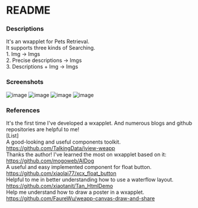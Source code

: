 # README

### Descriptions
It's an wxapplet for Pets Retrieval.  
It supports three kinds of Searching.   
    1. Img -> Imgs  
    2. Precise descriptions -> Imgs  
    3. Descriptions + Img -> Imgs 
     

### Screenshots
![image](https://github.com/FrozenIII/PetsRetrieval/tree/master/wxapplet/images/1.png)
![image](https://github.com/FrozenIII/PetsRetrieval/tree/master/wxapplet/images/2.png)
![image](https://github.com/FrozenIII/PetsRetrieval/tree/master/wxapplet/images/3.png)
![image](https://github.com/FrozenIII/PetsRetrieval/tree/master/wxapplet/images/4.jpeg)



### References
It's the first time I've developed a wxapplet. And numerous blogs and github repositories are helpful to me!  
[List]  
A good-looking and useful components toolkit. https://github.com/TalkingData/iview-weapp   
Thanks the author! I've learned the most on wxapplet based on it: https://github.com/mogoweb/AIDog   
A useful and easy implemented component for float button. https://github.com/xiaolai77/xcx_float_button   
Helpful to me in better understanding how to use a waterflow layout. https://github.com/xiaotanit/Tan_HtmlDemo   
Help me understand how to draw a poster in a wxapplet. https://github.com/FaureWu/weapp-canvas-draw-and-share   
